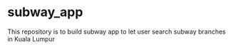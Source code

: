 # subway_app
This repository is to build subway app to let user search subway branches in Kuala Lumpur
